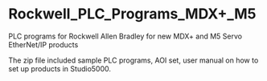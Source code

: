 # Rockwell_PLC_Programs_MDX+_M5
PLC programs for Rockwell Allen Bradley for new MDX+ and M5 Servo EtherNet/IP products

The zip file included sample PLC programs, AOI set, user manual on how to set up products in Studio5000. 
